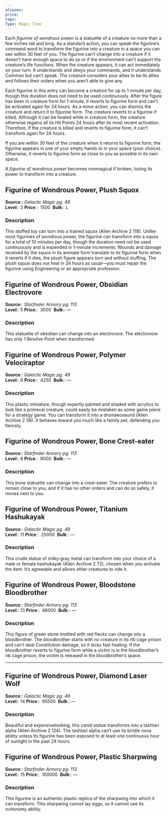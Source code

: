 ```yaml
---
aliases: 
price: 
tags: 
Type: Magic Item
---
```

Each _figurine of wondrous power_ is a statuette of a creature no more than a few inches tall and long. As a standard action, you can speak the figurine’s command word to transform the figurine into a creature in a space you can see within 30 feet of you. The figurine can’t change into a creature if it doesn’t have enough space to do so or if the environment can’t support the creature’s life functions. When the creature appears, it can act immediately on your turn. It understands and obeys your commands, and it understands Common but can’t speak. The creature considers your allies to be its allies and follows their orders when you aren’t able to give any.  
  
Each figurine in this entry can become a creature for up to 1 minute per day, though this duration does not need to be used continuously. After the figure has been in creature form for 1 minute, it reverts to figurine form and can’t be activated again for 24 hours. As a move action, you can dismiss the creature and return it to figurine form. The creature reverts to a figurine if killed. Although it can be healed while in creature form, the creature otherwise regains all its Hit Points 24 hours after its most recent activation. Therefore, if the creature is killed and reverts to figurine form, it can’t transform again for 24 hours.  
  
If you are within 30 feet of the creature when it returns to figurine form, the figurine appears in one of your empty hands or in your space (your choice). Otherwise, it reverts to figurine form as close to you as possible in its own space.  
  
A _figurine of wondrous power_ becomes nonmagical if broken, losing its power to transform into a creature.  


## Figurine of Wondrous Power, Plush Squox

**Source**:: _Galactic Magic pg. 49_  
**Level**:: 3
**Price**::  1500 
**Bulk**:: L

### Description

This stuffed toy can turn into a trained squox (Alien Archive 2 118). Unlike most figurines of wondrous power, the figurine can transform into a squox for a total of 10 minutes per day, though the duration need not be used continuously and is expended in 1-minute increments. Wounds and damage received by the squox in its animate form translate to its figurine form when it reverts if it dies, the plush figure appears torn and without stuffing. The plush squox does not heal in 24 hours as usual—you must repair the figurine using Engineering or an appropriate profession.

## Figurine of Wondrous Power, Obsidian Electrovore

**Source**:: _Starfinder Armory pg. 113_  
**Level**:: 5
**Price**::  3000 
**Bulk**:: —

### Description

This statuette of obsidian can change into an electrovore. The electrovore has only 1 Resolve Point when transformed.

## Figurine of Wondrous Power, Polymer Velociraptor

**Source**:: _Galactic Magic pg. 49_  
**Level**:: 6
**Price**::  4250 
**Bulk**:: —

### Description

This plastic miniature, though expertly painted and shaded with acrylics to look like a primeval creature, could easily be mistaken as some game piece for a strategy game. You can transform it into a dromaeosaurid (Alien Archive 2 38). It behaves toward you much like a family pet, defending you fiercely.

## Figurine of Wondrous Power, Bone Crest-eater

**Source**:: _Starfinder Armory pg. 113_  
**Level**:: 8
**Price**::  9000 
**Bulk**:: —

### Description

This bone statuette can change into a crest-eater. The creature prefers to remain close to you, and if it has no other orders and can do so safely, it moves next to you.

## Figurine of Wondrous Power, Titanium Hashukayak

**Source**:: _Galactic Magic pg. 49_  
**Level**:: 11
**Price**::  25000 
**Bulk**:: —

### Description

This crude statue of milky‑gray metal can transform into your choice of a male or female hashukayak (Alien Archive 2 72), chosen when you activate the item. It’s agreeable and allows other creatures to ride it.

## Figurine of Wondrous Power, Bloodstone Bloodbrother

**Source**:: _Starfinder Armory pg. 113_  
**Level**:: 13
**Price**::  48000 
**Bulk**:: —

### Description

This figure of green stone mottled with red flecks can change into a bloodbrother. The bloodbrother starts with no creature in its rib cage prison and can’t deal Constitution damage, so it lacks fast healing. If the bloodbrother reverts to figurine form while a victim is in the bloodbrother’s rib cage prison, the victim is released in the bloodbrother’s space.

---

## Figurine of Wondrous Power, Diamond Laser Wolf

**Source**:: _Galactic Magic pg. 49_  
**Level**:: 14
**Price**::  65500 
**Bulk**:: —

### Description

Beautiful and expensivelooking, this canid statue transforms into a tashtari alpha (Alien Archive 2 124). The tashtari alpha can’t use its bristle nova ability unless its figurine has been exposed to at least one continuous hour of sunlight in the past 24 hours.

## Figurine of Wondrous Power, Plastic Sharpwing

**Source**:: _Starfinder Armory pg. 113_  
**Level**:: 15
**Price**::  100000 
**Bulk**:: —

### Description

This figurine is an authentic plastic replica of the sharpwing into which it can transform. This sharpwing cannot lay eggs, so it cannot use its ovitonomy ability.
